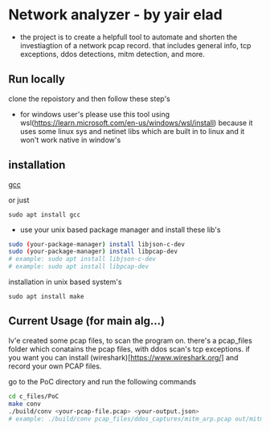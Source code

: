 # Network analyzer - by yair elad

- the project is to create a helpfull tool to automate and shorten the investiagtion of a network pcap record. that includes general info, tcp exceptions, ddos detections, mitm detection, and more.

## Run locally
clone the repoistory and then follow these step's
- for windows user's please use this tool using wsl(https://learn.microsoft.com/en-us/windows/wsl/install) because it uses some linux sys and netinet libs which are built in to linux and it won't work native in window's
## installation
[gcc](https://gcc.gnu.org/install/)

or just
```
sudo apt install gcc
```
- use your unix based package manager and install these lib's
```sh
sudo (your-package-manager) install libjson-c-dev
sudo (your-package-manager) install libpcap-dev
# example: sudo apt install libjson-c-dev 
# example: sudo apt install libpcap-dev 
```

installation in unix based system's
```
sudo apt install make
```
## Current Usage (for main alg...)
Iv'e created some pcap files, to scan the program on. there's a pcap_files folder which conatains the pcap files, with ddos scan's tcp exceptions. if you want you can install (wireshark)[https://www.wireshark.org/] and record your own PCAP files.

go to the PoC directory and run the following commands
```sh
cd c_files/PoC
make conv
./build/conv <your-pcap-file.pcap> <your-output.json>
# example: ./build/conv pcap_files/ddos_captures/mitm_arp.pcap out/mitm.json
```